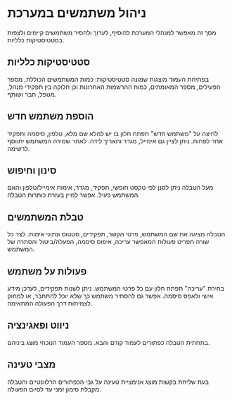 # ניהול משתמשים במערכת

מסך זה מאפשר למנהלי המערכת להוסיף, לערוך ולהסיר משתמשים קיימים ולצפות בסטטיסטיקות כלליות.

## סטטיסטיקות כלליות
בפתיחת העמוד מוצגות שמונה סטטיסטיקות: כמות המשתמשים הכוללת, מספר הפעילים, מספר המאומתים, כמות ההרשמות האחרונות וכן חלוקה בין תפקידי מנהל, מטפל, חבר ושותף.

## הוספת משתמש חדש
לחיצה על "משתמש חדש" תפתח חלון בו יש למלא שם מלא, טלפון, סיסמה ותפקיד אחד לפחות. ניתן לציין גם אימייל, מגדר ותאריך לידה. לאחר שמירה המשתמש יתווסף לרשימה.

## סינון וחיפוש
מעל הטבלה ניתן לסנן לפי טקסט חופשי, תפקיד, מגדר, אימות אימייל/טלפון והאם המשתמש פעיל. אפשר למיין בעזרת כותרות הטבלה.

## טבלת המשתמשים
הטבלה מציגה את שם המשתמש, פרטי הקשר, תפקידים, סטטוס ונתוני אימות. לצד כל שורה תפריט פעולות המאפשר עריכה, איפוס סיסמה, הפעלה/ביטול והסתרה של המשתמש.

## פעולות על משתמש
בחירת "עריכה" תפתח חלון עם כל פרטי המשתמש. ניתן לשנות תפקידים, לעדכן מידע אישי ולאפס סיסמה. אפשר גם להסתיר משתמש כך שלא יוכל להתחבר, או למחוק לצמיתות דרך הפעולה המתאימה.

## ניווט ופאגינציה
בתחתית הטבלה כפתורים לעמוד קודם והבא. מספר העמוד הנוכחי מוצג ביניהם.

## מצבי טעינה
בעת שליחת בקשות מוצג אנימציית טעינה על גבי הכפתורים הרלוונטיים והטבלה מקבלת סימון זמני עד לסיום הפעולה.
